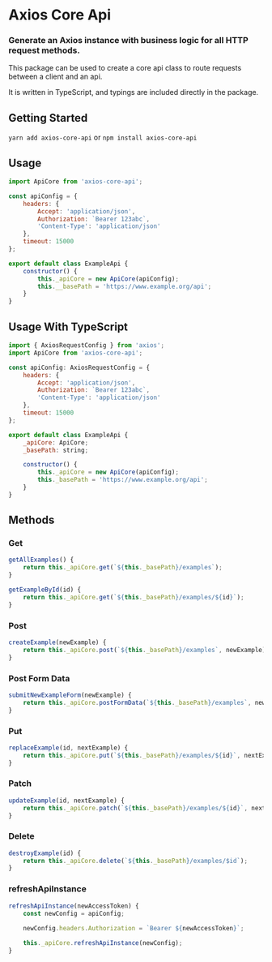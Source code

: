 # Axios Core Api

### Generate an Axios instance with business logic for all HTTP request methods.

This package can be used to create a core api class to route requests between a client and an api. 

It is written in TypeScript, and typings are included directly in the package.

## Getting Started

`yarn add axios-core-api` or `npm install axios-core-api`

## Usage

```javascript
import ApiCore from 'axios-core-api';

const apiConfig = {
    headers: {
        Accept: 'application/json',
        Authorization: `Bearer 123abc`,
        'Content-Type': 'application/json'
    },
    timeout: 15000
};

export default class ExampleApi {
    constructor() {
        this._apiCore = new ApiCore(apiConfig);
        this.__basePath = 'https://www.example.org/api';
    }
}
```

## Usage With TypeScript

```javascript
import { AxiosRequestConfig } from 'axios';
import ApiCore from 'axios-core-api';

const apiConfig: AxiosRequestConfig = {
    headers: {
        Accept: 'application/json',
        Authorization: `Bearer 123abc`,
        'Content-Type': 'application/json'
    },
    timeout: 15000
};

export default class ExampleApi {
    _apiCore: ApiCore;
    _basePath: string;

    constructor() {
        this._apiCore = new ApiCore(apiConfig);
        this._basePath = 'https://www.example.org/api';
    }
}
```

## Methods

### Get

```javascript
getAllExamples() {
    return this._apiCore.get(`${this._basePath}/examples`);
}

getExampleById(id) {
    return this._apiCore.get(`${this._basePath}/examples/${id}`);
}
```

### Post

```javascript
createExample(newExample) {
    return this._apiCore.post(`${this._basePath}/examples`, newExample);
}
```

### Post Form Data

```javascript
submitNewExampleForm(newExample) {
    return this._apiCore.postFormData(`${this._basePath}/examples`, newExample);
}
```

### Put

```javascript
replaceExample(id, nextExample) {
    return this._apiCore.put(`${this._basePath}/examples/${id}`, nextExample);
}
```

### Patch

```javascript
updateExample(id, nextExample) {
    return this._apiCore.patch(`${this._basePath}/examples/${id}`, nextExample);
}
```

### Delete

```javascript
destroyExample(id) {
    return this._apiCore.delete(`${this._basePath}/examples/$id`);
}
```

### refreshApiInstance

```javascript
refreshApiInstance(newAccessToken) {
    const newConfig = apiConfig;
    
    newConfig.headers.Authorization = `Bearer ${newAccessToken}`;

    this._apiCore.refreshApiInstance(newConfig);
}
```




